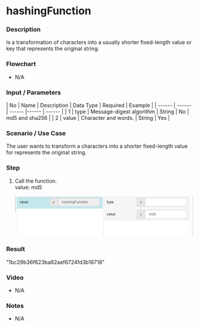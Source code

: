 ﻿# hashingFunction

### Description

Is a transformation of characters into a usually shorter fixed-length value or key that represents the original string.

### Flowchart

- N/A 

### Input / Parameters

| No | Name | Description | Data Type | Required | Example |
| ------ | ------ | ------ |------ | ------ |
| 1 | type |  Message-digest algorithm | String | No | md5 and sha256 |
| 2 | value | Character and words. | String | Yes |

### Scenario / Use Case

The user wants to transform a characters into a shorter fixed-length value for represents the original string.

### Step

1. Call the function.<br>
   value: md5<br />
    
    ![](../../../../document/function/String/hashingFunction/hashingFunction-step-1.png?raw=true)

### Result

"1bc29b36f623ba82aaf6724fd3b16718"

### Video

- N/A

<!--[![Video](http://i.imgur.com/Ot5DWAW.png)](https://youtu.be/StTqXEQ2l-Y?t=35s)-->

### Notes

- N/A